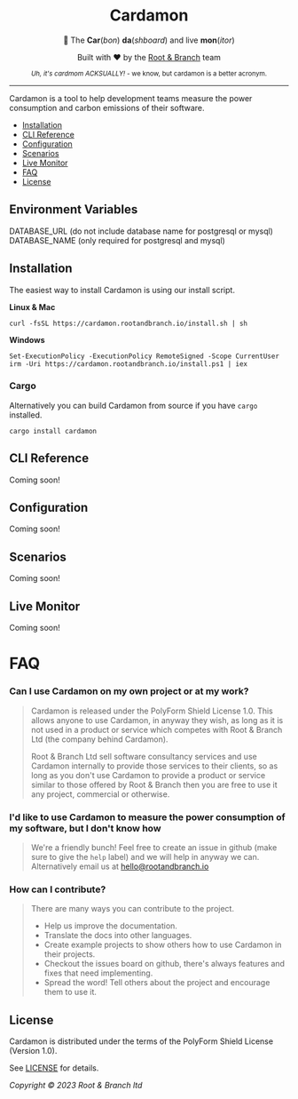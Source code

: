 <div align="center" markdown="1">
  <h1>Cardamon</h1>
  <p>🌱 The <b>Car</b>(<i>bon</i>) <b>da</b>(<i>shboard</i>) and live <b>mon</b>(<i>itor</i>)</p>
  <p>Built with ❤️ by the <a href="https://rootandbranch.io">Root & Branch</a> team</p>
  <small>
    <i>Uh, it's cardmom ACKSUALLY!</i> - we know, but cardamon is a better acronym.
  </small>
</div>

---

Cardamon is a tool to help development teams measure the power consumption and carbon emissions of their software.

- [Installation](#installation)
- [CLI Reference](#cli-reference)
- [Configuration](#configuration)
- [Scenarios](#scenarios)
- [Live Monitor](#live-monitor)
- [FAQ](#faq)
- [License](#license)

## Environment Variables

DATABASE_URL (do not include database name for postgresql or mysql)
DATABASE_NAME (only required for postgresql and mysql)

## Installation

The easiest way to install Cardamon is using our install script.

**Linux & Mac**

`curl -fsSL https://cardamon.rootandbranch.io/install.sh | sh`

**Windows**

```
Set-ExecutionPolicy -ExecutionPolicy RemoteSigned -Scope CurrentUser
irm -Uri https://cardamon.rootandbranch.io/install.ps1 | iex
```

### Cargo

Alternatively you can build Cardamon from source if you have `cargo` installed.

`cargo install cardamon`

## CLI Reference

Coming soon!

## Configuration

Coming soon!

## Scenarios

Coming soon!

## Live Monitor

Coming soon!

# FAQ

### Can I use Cardamon on my own project or at my work?

> Cardamon is released under the PolyForm Shield License 1.0. This allows anyone to use Cardamon, in anyway they wish, as long as it is not used in a product or service which competes with Root & Branch Ltd (the company behind Cardamon).
>
> Root & Branch Ltd sell software consultancy services and use Cardamon internally to provide those services to their clients, so as long as you don't use Cardamon to provide a product or service similar to those offered by Root & Branch then you are free to use it any project, commercial or otherwise.

### I'd like to use Cardamon to measure the power consumption of my software, but I don't know how

> We're a friendly bunch! Feel free to create an issue in github (make sure to give the `help` label) and we will help in anyway we can. Alternatively email us at <hello@rootandbranch.io>

### How can I contribute?

> There are many ways you can contribute to the project.
>
> - Help us improve the documentation.
> - Translate the docs into other languages.
> - Create example projects to show others how to use Cardamon in their projects.
> - Checkout the issues board on github, there's always features and fixes that need implementing.
> - Spread the word! Tell others about the project and encourage them to use it.

## License

Cardamon is distributed under the terms of the PolyForm Shield License (Version 1.0).

See [LICENSE](https://www.mozilla.org/en-US/MPL/2.0) for details.

_Copyright © 2023 Root & Branch ltd_

